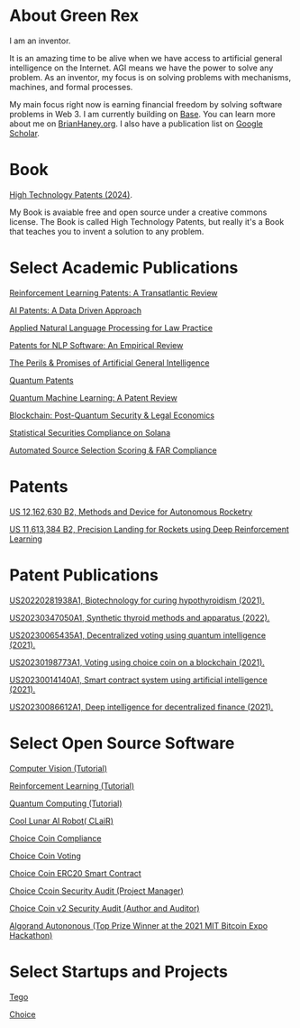# About Green Rex

I am an inventor. 

It is an amazing time to be alive when we have access to artificial general intelligence on the Internet. 
AGI means we have the power to solve any problem.
As an inventor, my focus is on solving problems with mechanisms, machines, and formal processes.

My main focus right now is earning financial freedom by solving software problems in Web 3.
I am currently building on [Base](https://www.base.org/name/greenrex).
You can learn more about me on [BrianHaney.org](https://www.brianhaney.org/).
I also have a publication list on [Google Scholar](https://scholar.google.com/citations?hl=en&authuser=2&user=6_XhYkQAAAAJ).

# Book
[High Technology Patents (2024)](https://papers.ssrn.com/sol3/papers.cfm?abstract_id=3917614).

My Book is avaiable free and open source under a creative commons license.
The Book is called High Technology Patents, but really it's a Book that teaches you to invent a solution to any problem.

# Select Academic Publications

[Reinforcement Learning Patents: A Transatlantic Review](https://law.stanford.edu/publications/no-63-reinforcement-learning-patents-a-transatlantic-review/)

[AI Patents: A Data Driven Approach](https://scholarship.kentlaw.iit.edu/ckjip/vol19/iss3/6/)

[Applied Natural Language Processing for Law Practice](https://lira.bc.edu/work/sc/108271f6-12bf-44b9-887f-a6ef39e3f33d)

[Patents for NLP Software: An Empirical Review](https://papers.ssrn.com/sol3/papers.cfm?abstract_id=3594515)

[The Perils & Promises of Artificial General Intelligence](https://papers.ssrn.com/sol3/papers.cfm?abstract_id=3261254)

[Quantum Patents](https://www.bu.edu/jostl/files/2021/06/2-Haney.pdf)

[Quantum Machine Learning: A Patent Review](https://scholarlycommons.law.case.edu/jolti/vol12/iss1/6/)

[Blockchain: Post-Quantum Security & Legal Economics](https://scholarship.law.unc.edu/cgi/viewcontent.cgi?article=1501&context=ncbi) 

[Statistical Securities Compliance on Solana](https://papers.ssrn.com/sol3/papers.cfm?abstract_id=4189147)

[Automated Source Selection Scoring & FAR Compliance](https://papers.ssrn.com/sol3/papers.cfm?abstract_id=3261360)

# Patents

[US 12,162,630 B2, Methods and Device for Autonomous Rocketry](https://patents.google.com/patent/US20230249847A1/en)

[US 11,613,384 B2, Precision Landing for Rockets using Deep Reinforcement Learning](https://patents.google.com/patent/US20220234765A1/en)

# Patent Publications

[US20220281938A1, Biotechnology for curing hypothyroidism (2021).](https://patents.google.com/patent/US20220281938A1/en)

[US20230347050A1, Synthetic thyroid methods and apparatus (2022).](https://patents.google.com/patent/US20230347050A1/en)

[US20230065435A1, Decentralized voting using quantum intelligence (2021).](https://patents.google.com/patent/US20230065435A1/en)

[US20230198773A1, Voting using choice coin on a blockchain (2021).](https://patents.google.com/patent/US20230198773A1)

[US20230014140A1, Smart contract system using artificial intelligence (2021).](https://patents.google.com/patent/US20230014140A1)

[US20230086612A1, Deep intelligence for decentralized finance (2021).](https://patents.google.com/patent/US20230086612A1)

# Select Open Source Software

[Computer Vision (Tutorial)](https://medium.com/@brian.s.haney44/computer-vision-b39256f13fa4)

[Reinforcement Learning (Tutorial) ](https://medium.com/@brian.s.haney44/reinforcement-learning-5d578a0de1ff)

[Quantum Computing (Tutorial)](https://medium.com/@brian.s.haney44/quantum-computing-4dfc2a6cc83f)

[Cool Lunar AI Robot( CLaiR)](https://github.com/Bhaney44/Cool-Lunar-AI-Robot-CLaiR)

[Choice Coin Compliance](https://github.com/ChoiceCoin/Compliance)

[Choice Coin Voting](https://github.com/ChoiceCoin/Voting)

[Choice Coin ERC20 Smart Contract](https://basescan.org/token/0x72b423d98d98d509e66e9c565873c3e63ee4c7ab#code)

[Choice Ccoin Security Audit (Project Manager)](https://github.com/ChoiceCoin/Voting_DApp/tree/main/SecurityAudit)

[Choice Coin v2 Security Audit (Author and Auditor)](https://github.com/ChoiceCoin/v2/tree/main/Security)

[Algorand Autononous (Top Prize Winner at the 2021 MIT Bitcoin Expo Hackathon)](https://github.com/Bhaney44/Cryptots)

# Select Startups and Projects
[Tego](https://www.tegotech.org/) 

[Choice](https://www.choice-coin.com/)
